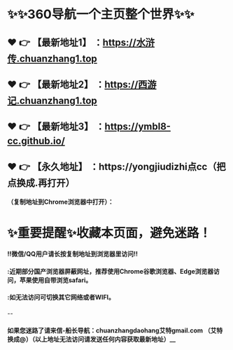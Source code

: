 # :sparkles::sparkles:360导航一个主页整个世界:sparkles::sparkles:

 :heart: :point_right: 【最新地址1】 ：https://水浒传.chuanzhang1.top
 ------
 :heart: :point_right: 【最新地址2】 ：https://西游记.chuanzhang1.top
 ------
 :heart: :point_right: 【最新地址3】 ：https://ymbl8-cc.github.io/
 ------
 :heart: :point_right: 【永久地址】 ：https://yongjiudizhi点cc（把点换成.再打开）   
 ------

#### （复制地址到Chrome浏览器中打开）：
# :sparkles:重要提醒:sparkles:收藏本页面，避免迷路！
#### ‼️微信/QQ用户请长按复制地址到浏览器里访问‼
#### :近期部分国产浏览器屏蔽网址，推荐使用Chrome谷歌浏览器、Edge浏览器访问，苹果使用自带浏览safari。
#### :如无法访问可切换其它网络或者WIFI。
--
#### 如果您迷路了请来信-船长导航：chuanzhangdaohang艾特gmail.com （艾特换成@）（以上地址无法访问请发送任何内容获取最新地址）__
